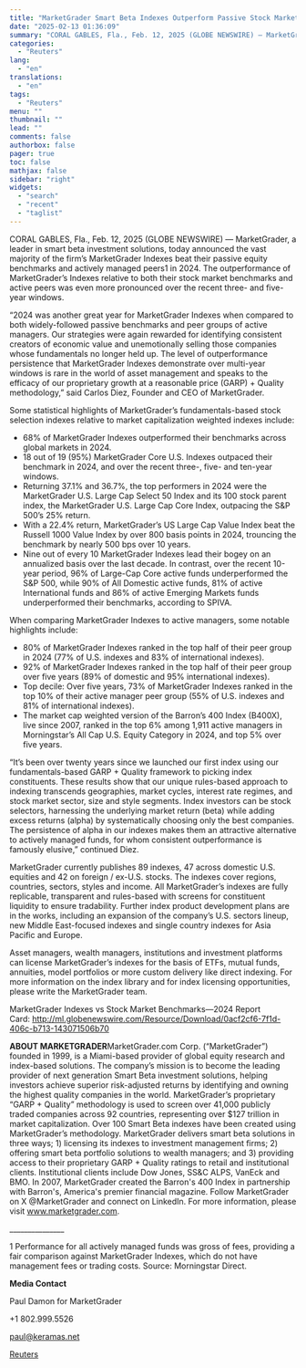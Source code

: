 ```yaml
---
title: "MarketGrader Smart Beta Indexes Outperform Passive Stock Market Benchmarks and Active Equity Managers"
date: "2025-02-13 01:36:09"
summary: "CORAL GABLES, Fla., Feb. 12, 2025 (GLOBE NEWSWIRE) — MarketGrader, a leader in smart beta investment solutions, today announced the vast majority of the firm’s MarketGrader Indexes beat their passive equity benchmarks and actively managed peers1 in 2024. The outperformance of MarketGrader’s Indexes relative to both their stock market benchmarks..."
categories:
  - "Reuters"
lang:
  - "en"
translations:
  - "en"
tags:
  - "Reuters"
menu: ""
thumbnail: ""
lead: ""
comments: false
authorbox: false
pager: true
toc: false
mathjax: false
sidebar: "right"
widgets:
  - "search"
  - "recent"
  - "taglist"
---
```


CORAL GABLES, Fla., Feb. 12, 2025 (GLOBE NEWSWIRE) — MarketGrader, a leader in smart beta investment solutions, today announced the vast majority of the firm’s MarketGrader Indexes beat their passive equity benchmarks and actively managed peers1 in 2024. The outperformance of MarketGrader’s Indexes relative to both their stock market benchmarks and active peers was even more pronounced over the recent three- and five-year windows.

“2024 was another great year for MarketGrader Indexes when compared to both widely-followed passive benchmarks and peer groups of active managers. Our strategies were again rewarded for identifying consistent creators of economic value and unemotionally selling those companies whose fundamentals no longer held up. The level of outperformance persistence that MarketGrader Indexes demonstrate over multi-year windows is rare in the world of asset management and speaks to the efficacy of our proprietary growth at a reasonable price (GARP) + Quality methodology,” said Carlos Diez, Founder and CEO of MarketGrader.

Some statistical highlights of MarketGrader’s fundamentals-based stock selection indexes relative to market capitalization weighted indexes include:

* 68% of MarketGrader Indexes outperformed their benchmarks across global markets in 2024.
* 18 out of 19 (95%) MarketGrader Core U.S. Indexes outpaced their benchmark in 2024, and over the recent three-, five- and ten-year windows.
* Returning 37.1% and 36.7%, the top performers in 2024 were the MarketGrader U.S. Large Cap Select 50 Index and its 100 stock parent index, the MarketGrader U.S. Large Cap Core Index, outpacing the S&P 500’s 25% return.
* With a 22.4% return, MarketGrader’s US Large Cap Value Index beat the Russell 1000 Value Index by over 800 basis points in 2024, trouncing the benchmark by nearly 500 bps over 10 years.
* Nine out of every 10 MarketGrader Indexes lead their bogey on an annualized basis over the last decade. In contrast, over the recent 10-year period, 96% of Large-Cap Core active funds underperformed the S&P 500, while 90% of All Domestic active funds, 81% of active International funds and 86% of active Emerging Markets funds underperformed their benchmarks, according to SPIVA.

When comparing MarketGrader Indexes to active managers, some notable highlights include:

* 80% of MarketGrader Indexes ranked in the top half of their peer group in 2024 (77% of U.S. indexes and 83% of international indexes).
* 92% of MarketGrader Indexes ranked in the top half of their peer group over five years (89% of domestic and 95% international indexes).
* Top decile: Over five years, 73% of MarketGrader Indexes ranked in the top 10% of their active manager peer group (55% of U.S. indexes and 81% of international indexes).
* The market cap weighted version of the Barron’s 400 Index (B400X), live since 2007, ranked in the top 6% among 1,911 active managers in Morningstar’s All Cap U.S. Equity Category in 2024, and top 5% over five years.

“It’s been over twenty years since we launched our first index using our fundamentals-based GARP + Quality framework to picking index constituents. These results show that our unique rules-based approach to indexing transcends geographies, market cycles, interest rate regimes, and stock market sector, size and style segments. Index investors can be stock selectors, harnessing the underlying market return (beta) while adding excess returns (alpha) by systematically choosing only the best companies. The persistence of alpha in our indexes makes them an attractive alternative to actively managed funds, for whom consistent outperformance is famously elusive,” continued Diez.

MarketGrader currently publishes 89 indexes, 47 across domestic U.S. equities and 42 on foreign / ex-U.S. stocks. The indexes cover regions, countries, sectors, styles and income. All MarketGrader’s indexes are fully replicable, transparent and rules-based with screens for constituent liquidity to ensure tradability. Further index product development plans are in the works, including an expansion of the company’s U.S. sectors lineup, new Middle East-focused indexes and single country indexes for Asia Pacific and Europe.

Asset managers, wealth managers, institutions and investment platforms can license MarketGrader’s indexes for the basis of ETFs, mutual funds, annuities, model portfolios or more custom delivery like direct indexing. For more information on the index library and for index licensing opportunities, please write the MarketGrader team.

MarketGrader Indexes vs Stock Market Benchmarks—2024 Report Card: http://ml.globenewswire.com/Resource/Download/0acf2cf6-7f1d-406c-b713-143071506b70

**ABOUT MARKETGRADER**MarketGrader.com Corp. (“MarketGrader”) founded in 1999, is a Miami-based provider of global equity research and index-based solutions. The company’s mission is to become the leading provider of next generation Smart Beta investment solutions, helping investors achieve superior risk-adjusted returns by identifying and owning the highest quality companies in the world. MarketGrader’s proprietary “GARP + Quality” methodology is used to screen over 41,000 publicly traded companies across 92 countries, representing over $127 trillion in market capitalization. Over 100 Smart Beta indexes have been created using MarketGrader’s methodology. MarketGrader delivers smart beta solutions in three ways; 1) licensing its indexes to investment management firms; 2) offering smart beta portfolio solutions to wealth managers; and 3) providing access to their proprietary GARP + Quality ratings to retail and institutional clients. Institutional clients include Dow Jones, SS&C ALPS, VanEck and BMO. In 2007, MarketGrader created the Barron's 400 Index in partnership with Barron's, America's premier financial magazine. Follow MarketGrader on X @MarketGrader and connect on LinkedIn. For more information, please visit www.marketgrader.com.

\_\_\_\_\_\_\_\_\_\_\_\_\_\_\_

1 Performance for all actively managed funds was gross of fees, providing a fair comparison against MarketGrader Indexes, which do not have management fees or trading costs. Source: Morningstar Direct.

**Media Contact**

Paul Damon for MarketGrader

+1 802.999.5526

paul@keramas.net

[Reuters](https://www.tradingview.com/news/reuters.com,2025-02-12:newsml_GNXbB6Cpq:0-marketgrader-smart-beta-indexes-outperform-passive-stock-market-benchmarks-and-active-equity-managers/)
